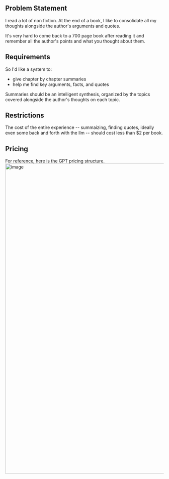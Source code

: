## Problem Statement
I read a lot of non fiction. At the end of a book, I like to consolidate all my thoughts alongside the author's arguments and quotes.

It's very hard to come back to a 700 page book after reading it and remember all the author's points and what you thought about them.


## Requirements
So I'd like a system to:
- give chapter by chapter summaries
- help me find key arguments, facts, and quotes

Summaries should be an intelligent synthesis, organized by the topics covered alongside the author's thoughts on each topic.

## Restrictions
The cost of the entire experience -- summaizing, finding quotes, ideally even some back and forth with the llm -- should cost less than $2 per book.

## Pricing
For reference, here is the GPT pricing structure.
<img width="981" alt="image" src="https://github.com/CarsonDavis/review-builder/assets/14339518/d495f99d-c815-43cf-94c9-a0f1a284ea8f">
